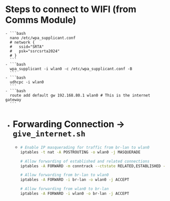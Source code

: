 # Steps to connect to WIFI (from Comms Module)
	- ```bash
	  nano /etc/wpa_supplicant.conf
	  # network {
	  #   ssid="SRTA"
	  #   psk="ssrcsrta2024"
	  # }
	  ```
	- ```bash
	  wpa_supplicant -i wlan0 -c /etc/wpa_supplicant.conf -B
	  ```
	- ```bash
	  udhcpc -i wlan0
	  ```
	- ```bash
	  route add default gw 192.168.80.1 wlan0 # This is the internet gateway
	  ```
- # Forwarding Connection -> `give_internet.sh`
	- ```bash
	  # Enable IP masquerading for traffic from br-lan to wlan0
	  iptables -t nat -A POSTROUTING -o wlan0 -j MASQUERADE
	  
	  # Allow forwarding of established and related connections
	  iptables -A FORWARD -m conntrack --ctstate RELATED,ESTABLISHED -j ACCEPT
	  
	  # Allow forwarding from br-lan to wlan0
	  iptables -A FORWARD -i br-lan -o wlan0 -j ACCEPT
	  
	  # Allow forwarding from wlan0 to br-lan
	  iptables -A FORWARD -i wlan0 -o br-lan -j ACCEPT
	  ```